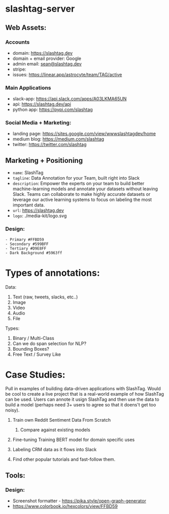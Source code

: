# slashtag-server

## Web Assets:

### Accounts

- domain: https://slashtag.dev
- domain + email provider: Google
- admin email: sean@slashtag.dev
- stripe: <TBD>
- issues: https://linear.app/astrocyte/team/TAG/active

### Main Applications

- slack-app: https://api.slack.com/apps/A03LKMA65UN
- api: https://slashtag.dev/api
- python app: https://pypi.com/slashtag

### Social Media + Marketing:

- landing page: https://sites.google.com/view/wwwslashtagdev/home
- medium blog: https://medium.com/slashtag
- twitter: https://twitter.com/slashtag

## Marketing + Positioning

- `name`: SlashTag
- `tagline`: Data Annotation for your Team, built right into Slack
- `description`: Empower the experts on your team to build better machine-learning models and annotate your datasets without leaving Slack. Teams can collaborate to make highly accurate datasets or leverage our active learning systems to focus on labeling the most important data.
- `url`: https://slashtag.dev
- `logo`: ./media-kit/logo.svg

### Design:

    - Primary #FFBD59
    - Secondary #599BFF
    - Tertiary #D9E8FF
    - Dark Background #5963ff

# Types of annotations:

Data:

1. Text (raw, tweets, slacks, etc..)
1. Image
1. Video
1. Audio
1. File

Types:

1. Binary / Multi-Class
1. Can we do span selection for NLP?
1. Bounding Boxes?
1. Free Text / Survey Like

# Case Studies:

Pull in examples of building data-driven applications with SlashTag. Would be cool to create a live project that is a real-world example of how SlashTag can be used. Users can annote it usign SlashTag and then use the data to build a model (perhaps need 3+ users to agree so that it doens't get too noisy).

1. Train own Reddit Sentiment Data From Scratch

   1. Compare against existing models

1. Fine-tuning Training BERT model for domain specific uses

1. Labeling CRM data as it flows into Slack

1. Find other popular tutorials and fast-follow them.

## Tools:

### Design:

- Screenshot formatter - https://pika.style/open-graph-generator
- https://www.colorbook.io/hexcolors/view/FFBD59
